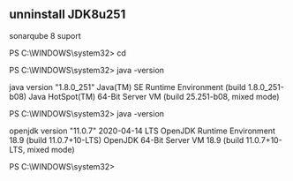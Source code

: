 ## unninstall JDK8u251 
sonarqube 8 suport 

PS C:\WINDOWS\system32> cd

PS C:\WINDOWS\system32> java -version

java version "1.8.0_251"
Java(TM) SE Runtime Environment (build 1.8.0_251-b08)
Java HotSpot(TM) 64-Bit Server VM (build 25.251-b08, mixed mode)

PS C:\WINDOWS\system32> java -version

openjdk version "11.0.7" 2020-04-14 LTS
OpenJDK Runtime Environment 18.9 (build 11.0.7+10-LTS)
OpenJDK 64-Bit Server VM 18.9 (build 11.0.7+10-LTS, mixed mode)

PS C:\WINDOWS\system32>